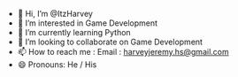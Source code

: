 - 👋 Hi, I’m @ItzHarvey
- 👀 I’m interested in Game Development
- 🌱 I’m currently learning Python
- 💞️ I’m looking to collaborate on Game Development
- 📫 How to reach me :
  Email : harveyjeremy.hs@gmail.com
- 😄 Pronouns: He / His
